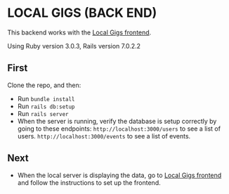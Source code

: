 # LOCAL GIGS (BACK END)

This backend works with the [Local Gigs frontend](https://github.com/gregorybwest/local-gigs-frontend).

Using Ruby version 3.0.3, Rails version 7.0.2.2

## First

Clone the repo, and then:

- Run `bundle install`
- Run `rails db:setup`
- Run `rails server`
- When the server is running, verify the database is setup correctly by going to these endpoints:
  `http://localhost:3000/users` to see a list of users.
  `http://localhost:3000/events` to see a list of events.

## Next

- When the local server is displaying the data, go to [Local Gigs frontend](https://github.com/gregorybwest/local-gigs-frontend) and follow the instructions to set up the frontend.
